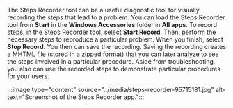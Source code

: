 The Steps Recorder tool can be a useful diagnostic tool for visually recording the steps that lead to a problem. You can load the Steps Recorder tool from **Start** in the **Windows Accessories** folder in **All apps**. To record steps, in the Steps Recorder tool, select **Start Record**. Then, perform the necessary steps to reproduce a particular problem. When you finish, select **Stop Record**. You then can save the recording. Saving the recording creates a MHTML file (stored in a zipped format) that you can later analyze to see the steps involved in a particular procedure. Aside from troubleshooting, you also can use the recorded steps to demonstrate particular procedures for your users.

:::image type="content" source="../media/steps-recorder-95715181.jpg" alt-text="Screenshot of the Steps Recorder app.":::
